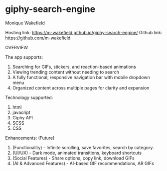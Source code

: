 # giphy-search-engine

Monique Wakefield 

Hosting link:
https://m-wakefield.github.io/giphy-search-engine/ 
Github link: 
https://github.com/m-wakefield

OVERVIEW

The app supports:
1. Searching for GIFs, stickers, and reaction-based animations
2. Viewing trending content without needing to search
3. A fully functional, responsive navigation bar with mobile dropdown menu
4. Organized content across multiple pages for clarity and expansion

Technology supported: 
1. html
2. javacript
3. Giphy API
4. SCSS
5. CSS

Enhancements: (Future)
1. (Functionality) - Infinite scrolling, save favorites, search by category.
2. (UI/UX) - Dark mode, animated transitions, keyboard shortcuts
3. (Social Features) - Share options, copy link, download GIFs
4. (AI & Advanced Features) - AI-based GIF recommendations, AR GIFs
